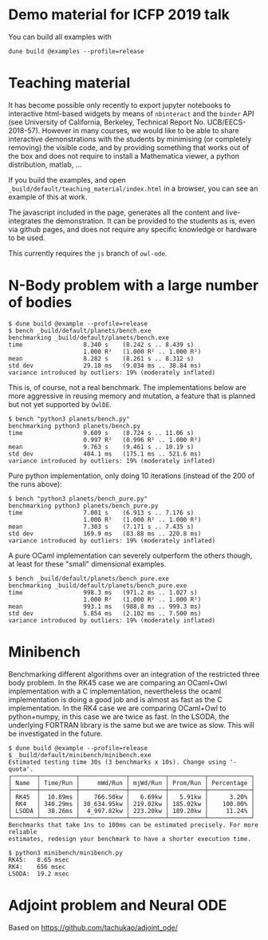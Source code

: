 # Demo material for ICFP 2019 talk

You can build all examples with
```
dune build @examples --profile=release
```

# Teaching material

It has become possible only recently to export jupyter notebooks to interactive html-based widgets by means of `nbinteract` and the `binder` API (see University of California, Berkeley,
Technical Report No. UCB/EECS-2018-57). However in many courses, we would like to be able to share interactive demonstrations with the students by minimising (or completely removing) the visible code, and by providing something that works out of the box and does not require to install a Mathematica viewer, a python distribution, matlab, ...

If you build the examples, and open `_build/default/teaching_material/index.html` in a browser, you can see an example of this at work.

The javascript included in the page, generates all the content and live-integrates the demonstration. It can be provided to the students as is, even via github pages, and does not require any specific knowledge or hardware to be used.

This currently requires the `js` branch of `owl-ode`.

# N-Body problem with a large number of bodies

```
$ dune build @example --profile=release
$ bench _build/default/planets/bench.exe
benchmarking _build/default/planets/bench.exe
time                 8.340 s    (8.242 s .. 8.439 s)
                     1.000 R²   (1.000 R² .. 1.000 R²)
mean                 8.282 s    (8.261 s .. 8.312 s)
std dev              29.18 ms   (9.034 ms .. 38.84 ms)
variance introduced by outliers: 19% (moderately inflated)
```

This is, of course, not a real benchmark. The implementations below are more aggressive in reusing memory and mutation, a feature that is planned but not yet supported by `OwlDE`.

```
$ bench "python3 planets/bench.py"
benchmarking python3 planets/bench.py
time                 9.609 s    (8.724 s .. 11.06 s)
                     0.997 R²   (0.996 R² .. 1.000 R²)
mean                 9.763 s    (9.461 s .. 10.19 s)
std dev              404.1 ms   (175.1 ms .. 521.6 ms)
variance introduced by outliers: 19% (moderately inflated)
```

Pure python implementation, only doing 10 iterations (instead of the 200 of the runs above):
```
$ bench "python3 planets/bench_pure.py"
benchmarking python3 planets/bench_pure.py
time                 7.001 s    (6.913 s .. 7.176 s)
                     1.000 R²   (1.000 R² .. 1.000 R²)
mean                 7.303 s    (7.171 s .. 7.435 s)
std dev              169.9 ms   (83.88 ms .. 220.8 ms)
variance introduced by outliers: 19% (moderately inflated)
```

A pure OCaml implementation can severely outperform the others though, at least for these "small" dimensional examples.
```
$ bench _build/default/planets/bench_pure.exe
benchmarking _build/default/planets/bench_pure.exe
time                 998.3 ms   (971.2 ms .. 1.027 s)
                     1.000 R²   (1.000 R² .. 1.000 R²)
mean                 993.1 ms   (988.8 ms .. 999.3 ms)
std dev              5.854 ms   (2.102 ms .. 7.500 ms)
variance introduced by outliers: 19% (moderately inflated)
```

# Minibench

Benchmarking different algorithms over an integration of the restricted three body problem.
In the RK45 case we are comparing an OCaml+Owl implementation with a C implementation, nevertheless the ocaml implementation is doing a good job and is almost as fast as the C implementation.
In the RK4 case we are comparing OCaml+Owl to python+numpy, in this case we are twice as fast.
In the LSODA, the underlying FORTRAN library is the same but we are twice as slow. This will be investigated in the future.

```
$ dune build @example --profile=release
$ _build/default/minibench/minibench.exe 
Estimated testing time 30s (3 benchmarks x 10s). Change using '-quota'.
┌───────┬──────────┬─────────────┬──────────┬──────────┬────────────┐
│ Name  │ Time/Run │     mWd/Run │ mjWd/Run │ Prom/Run │ Percentage │
├───────┼──────────┼─────────────┼──────────┼──────────┼────────────┤
│ RK45  │  10.89ms │    766.50kw │   6.69kw │   5.91kw │      3.20% │
│ RK4   │ 340.29ms │ 30_634.95kw │ 219.02kw │ 185.02kw │    100.00% │
│ LSODA │  38.26ms │  4_997.82kw │ 223.20kw │ 189.20kw │     11.24% │
└───────┴──────────┴─────────────┴──────────┴──────────┴────────────┘
Benchmarks that take 1ns to 100ms can be estimated precisely. For more reliable 
estimates, redesign your benchmark to have a shorter execution time.

$ python3 minibench/minibench.py
RK45:	8.65 msec
RK4:	656 msec
LSODA:	19.2 msec
```

# Adjoint problem and Neural ODE

Based on https://github.com/tachukao/adjoint_ode/
